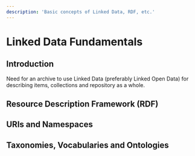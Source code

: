 ```yaml
---
description: 'Basic concepts of Linked Data, RDF, etc.'
---
```


# Linked Data Fundamentals

## Introduction

Need for an archive to use Linked Data \(preferably Linked Open Data\) for describing items, collections and repository as a whole.

## Resource Description Framework \(RDF\)

## URIs and Namespaces

## Taxonomies, Vocabularies and Ontologies

